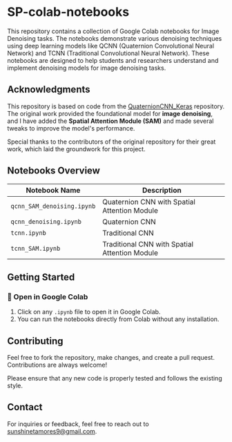 # SP-colab-notebooks

This repository contains a collection of Google Colab notebooks for Image Denoising tasks. The notebooks demonstrate various denoising techniques using deep learning models like QCNN (Quaternion Convolutional Neural Network) and TCNN (Traditional Convolutional Neural Network). These notebooks are designed to help students and researchers understand and implement denoising models for image denoising tasks.

## Acknowledgments

This repository is based on code from the [QuaternionCNN_Keras](https://github.com/XYZ387/QuaternionCNN_Keras/tree/master) repository. The original work provided the foundational model for **image denoising**, and I have added the **Spatial Attention Module (SAM)** and made several tweaks to improve the model's performance.

Special thanks to the contributors of the original repository for their great work, which laid the groundwork for this project.

## Notebooks Overview

| Notebook Name                  | Description                                  |
|---------------------------------|----------------------------------------------|
| `qcnn_SAM_denoising.ipynb`      | Quaternion CNN with Spatial Attention Module |
| `qcnn_denoising.ipynb`          | Quaternion CNN                               |
| `tcnn.ipynb`                    | Traditional CNN                              |
| `tcnn_SAM.ipynb`                | Traditional CNN with Spatial Attention Module|

## Getting Started

### 🔹 Open in Google Colab
1. Click on any `.ipynb` file to open it in Google Colab.
2. You can run the notebooks directly from Colab without any installation.

## Contributing

Feel free to fork the repository, make changes, and create a pull request. Contributions are always welcome!

Please ensure that any new code is properly tested and follows the existing style.

## Contact

For inquiries or feedback, feel free to reach out to sunshinetamores9@gmail.com.
